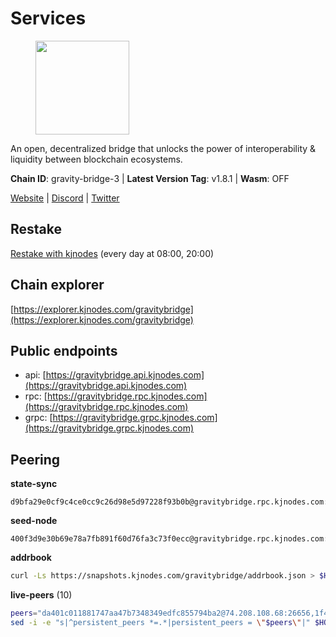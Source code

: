 # Services

<figure><img src="https://raw.githubusercontent.com/kj89/testnet_manuals/main/pingpub/logos/gravitybridge.png" width="150" alt=""><figcaption></figcaption></figure>

An open, decentralized bridge that unlocks the power of  interoperability & liquidity between blockchain ecosystems.

**Chain ID**: gravity-bridge-3 | **Latest Version Tag**: v1.8.1 | **Wasm**: OFF

[Website](https://www.gravitybridge.net) | [Discord](https://discord.gg/ARV8dTSjAk) | [Twitter](https://twitter.com/gravity_bridge)

## Restake

[Restake with kjnodes](https://restake.app/gravitybridge/gravityvaloper1nw3uavthnjwsgrrjzav2wdg9m0pw7k4fc7hvlz) (every day at 08:00, 20:00)
## Chain explorer
[https://explorer.kjnodes.com/gravitybridge](https://explorer.kjnodes.com/gravitybridge)

## Public endpoints

* api: [https://gravitybridge.api.kjnodes.com](https://gravitybridge.api.kjnodes.com)
* rpc: [https://gravitybridge.rpc.kjnodes.com](https://gravitybridge.rpc.kjnodes.com)
* grpc: [https://gravitybridge.grpc.kjnodes.com](https://gravitybridge.grpc.kjnodes.com)

## Peering

**state-sync**

```text
d9bfa29e0cf9c4ce0cc9c26d98e5d97228f93b0b@gravitybridge.rpc.kjnodes.com:26656
```

**seed-node**

```text
400f3d9e30b69e78a7fb891f60d76fa3c73f0ecc@gravitybridge.rpc.kjnodes.com:26659
```

**addrbook**
```bash
curl -Ls https://snapshots.kjnodes.com/gravitybridge/addrbook.json > $HOME/.gravity/config/addrbook.json
```

**live-peers** (10)
```bash
peers="da401c011881747aa47b7348349edfc855794ba2@74.208.108.68:26656,1f43c723cb26092e20263905cbd71609d87a9c00@172.104.202.149:26656,c4385ec685f08dfd635df6d21be9dfbdfdb52896@161.97.182.71:26656,5ad3fe86b1214e1f5c897d23a2863fb46bdfc1f7@185.16.38.165:14256,82bf13b3c0af8cd0ea69c64ff43e61a5b7dbae7f@176.126.87.56:26656,0a8487549154b7dd96fd0af1843ecfa62246f816@18.144.134.123:26656,8bc91ffabd860b6b54766ac3788d7c284e45b964@174.138.30.240:26656,1cab2a9034532b5a83a6469537da9c296c2ea09d@65.108.73.25:46656,6eb2a2e7bcd82aad56b6652a328c72f148f84935@194.147.58.224:26656,d9bfa29e0cf9c4ce0cc9c26d98e5d97228f93b0b@65.109.88.38:26656"
sed -i -e "s|^persistent_peers *=.*|persistent_peers = \"$peers\"|" $HOME/.gravity/config/config.toml
```

